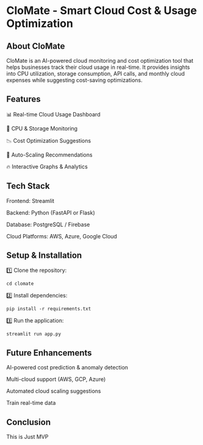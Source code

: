 # CloMate - Smart Cloud Cost & Usage Optimization 

## About CloMate

CloMate is an AI-powered cloud monitoring and cost optimization tool that helps businesses track their cloud usage in real-time. It provides insights into CPU utilization, storage consumption, API calls, and monthly cloud expenses while suggesting cost-saving optimizations.

## Features

📊 Real-time Cloud Usage Dashboard

💾 CPU & Storage Monitoring

📉 Cost Optimization Suggestions

🔄 Auto-Scaling Recommendations

🔥 Interactive Graphs & Analytics


## Tech Stack

Frontend: Streamlit

Backend: Python (FastAPI or Flask)

Database: PostgreSQL / Firebase

Cloud Platforms: AWS, Azure, Google Cloud


## Setup & Installation

1️⃣ Clone the repository:

``` git clone https://github.com/yourusername/clomate.git
cd clomate
```

2️⃣ Install dependencies:
```
pip install -r requirements.txt
```

3️⃣ Run the application:

```
streamlit run app.py
```

## Future Enhancements

AI-powered cost prediction & anomaly detection

Multi-cloud support (AWS, GCP, Azure)

Automated cloud scaling suggestions

Train real-time data

## Conclusion

This is Just MVP
